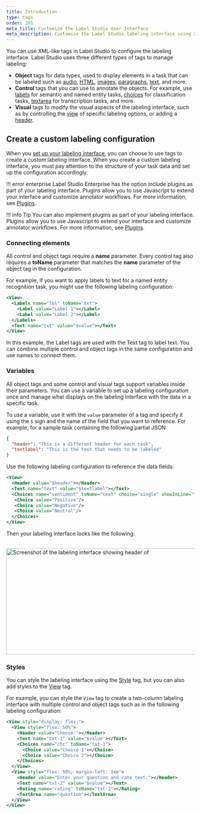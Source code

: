 ```yaml
---
title: Introduction
type: tags
order: 201
meta_title: Customize the Label Studio User Interface
meta_description: Customize the Label Studio labeling interface using XML-like tags for data annotation tasks in machine learning and data science projects.
---
```


You can use XML-like tags in Label Studio to configure the labeling interface. Label Studio uses three different types of tags to manage labeling:

- **Object** tags for data types, used to display elements in a task that can be labeled such as [audio](/tags/audio.html), [HTML](/tags/hypertext.html), [images](/tags/image.html), [paragraphs](/tags/paragraphs.html), [text](/tags/text.html), and more.
- **Control** tags that you can use to annotate the objects. For example, use [labels](/tags/labels.html) for semantic and named entity tasks, [choices](/tags/choices.html) for classification tasks, [textarea](/tags/textarea.html) for transcription tasks, and more.
- **Visual** tags to modify the visual aspects of the labeling interface, such as by controlling the [view](/tags/view.html) of specific labeling options, or adding a [header](/tags/header.html).

## Create a custom labeling configuration

When you [set up your labeling interface](/guide/setup.html), you can choose to use tags to create a custom labeling interface. When you create a custom labeling interface, you must pay attention to the structure of your task data and set up the configuration accordingly.

<div class="opensource-only">

!!! error enterprise
    Label Studio Enterprise has the option include plugins as part of your labeling interface. Plugins allow you to use Javascript to extend your interface and customize annotator workflows. For more information, see [Plugins](https://docs.humansignal.com/guide/plugins).

</div>

<div class="enterprise-only">

!!! info Tip
    You can also implement plugins as part of your labeling interface. Plugins allow you to use Javascript to extend your interface and customize annotator workflows. For more information, see [Plugins](/guide/plugins).

</div>

### Connecting elements

All control and object tags require a **name** parameter. Every control tag also requires a **toName** parameter that matches the **name** parameter of the object tag in the configuration.

For example, if you want to apply labels to text for a named entity recognition task, you might use the following labeling configuration:

```xml
<View>
  <Labels name="lbl" toName="txt">
    <Label value="Label 1"></Label>
    <Label value="Label 2"></Label>
  </Labels>
  <Text name="txt" value="$value"></Text>
</View>
```

In this example, the Label tags are used with the Text tag to label text. You can combine multiple control and object tags in the same configuration and use names to connect them.

### Variables

All object tags and some control and visual tags support variables inside their parameters. You can use a variable to set up a labeling configuration once and manage what displays on the labeling interface with the data in a specific task.

To use a variable, use it with the `value` parameter of a tag and specify it using the `$` sign and the name of the field that you want to reference. For example, for a sample task containing the following partial JSON:

```json
{
  "header": "This is a different header for each task",
  "textlabel": "This is the text that needs to be labeled"
}
```

Use the following labeling configuration to reference the data fields:

```xml
<View>
  <Header value="$header"></Header>
  <Text name="text" value="$textlabel"></Text>
  <Choices name="sentiment" toName="text" choice="single" showInLine="true">
   <Choice value="Positive"/>
   <Choice value="Negative"/>
   <Choice value="Neutral"/>
  </Choices>
</View>
```

Then your labeling interface looks like the following:

<br/>
<img src="/images/tag-header-example.png" alt="Screenshot of the labeling interface showing header of "This is a different header for each task" and text to be labeled of "This is the text that needs to be labeled" followed by a row of 3 checkboxes with Positive, Negative, and Neutral options." class="gif-border" width="748px" height="284px" />

### Styles

You can style the labeling interface using the [Style](/tags/style.html) tag, but you can also add styles to the [View](/tags/view.html) tag.

For example, you can style the `View` tag to create a two-column labeling interface with multiple control and object tags such as in the following labeling configuration:

```xml
<View style="display: flex;">
  <View style="flex: 50%">
    <Header value="Choose:"></Header>
    <Text name="txt-1" value="$value"></Text>
    <Choices name="chc" toName="txt-1">
      <Choice value="Choice 1"></Choice>
      <Choice value="Choice 2"></Choice>
    </Choices>
  </View>
  <View style="flex: 50%; margin-left: 1em">
    <Header value="Enter your question and rate text:"></Header>
    <Text name="txt-2" value="$value"></Text>
    <Rating name="rating" toName="txt-2"></Rating>
    <TextArea name="question"></TextArea>
  </View>
</View>
```
